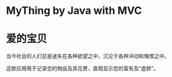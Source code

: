 # MyThing by Java with MVC
# 爱的宝贝 

当今社会的人们总是迷失在各种欲望之中，沉沦于各种冲动和悔恨之中。 

这款应用用于记录您的物品及其花费，直观显示您的富有及“虚胖”。 
